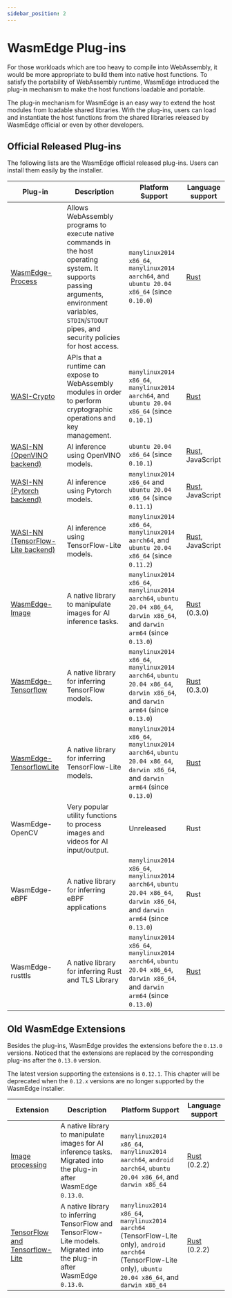 ```yaml
---
sidebar_position: 2
---
```


# WasmEdge Plug-ins

For those workloads which are too heavy to compile into WebAssembly, it would be more appropriate to build them into native host functions. To satisfy the portability of WebAssembly runtime, WasmEdge introduced the plug-in mechanism to make the host functions loadable and portable.

The plug-in mechanism for WasmEdge is an easy way to extend the host modules from loadable shared libraries. With the plug-ins, users can load and instantiate the host functions from the shared libraries released by WasmEdge official or even by other developers.

## Official Released Plug-ins

The following lists are the WasmEdge official released plug-ins. Users can install them easily by the installer.

| Plug-in                                                                     | Description                                                                                                                                                                                               | Platform Support                                                                                                             | Language support                                                       |
|-----------------------------------------------------------------------------|-----------------------------------------------------------------------------------------------------------------------------------------------------------------------------------------------------------|------------------------------------------------------------------------------------------------------------------------------|------------------------------------------------------------------------|
| [WasmEdge-Process](../../../contribute/source/plugin/process.md)            | Allows WebAssembly programs to execute native commands in the host operating system. It supports passing arguments, environment variables, `STDIN`/`STDOUT` pipes, and security policies for host access. | `manylinux2014 x86_64`, `manylinux2014 aarch64`, and `ubuntu 20.04 x86_64` (since `0.10.0`)                                  | [Rust](https://crates.io/crates/wasmedge_process_interface)            |
| [WASI-Crypto](https://github.com/WebAssembly/wasi-crypto)                   | APIs that a runtime can expose to WebAssembly modules in order to perform cryptographic operations and key management.                                                                                    | `manylinux2014 x86_64`, `manylinux2014 aarch64`, and `ubuntu 20.04 x86_64` (since `0.10.1`)                                  | [Rust](https://crates.io/crates/wasi-crypto)                           |
| [WASI-NN](https://github.com/WebAssembly/wasi-nn) [(OpenVINO backend)](../../../develop/rust/wasinn/openvino.md)        | AI inference using OpenVINO models.                                                                                                                                                                       | `ubuntu 20.04 x86_64` (since `0.10.1`)                                                                                       | [Rust](https://crates.io/crates/wasi-nn), JavaScript                   |
| [WASI-NN](https://github.com/WebAssembly/wasi-nn) [(Pytorch backend)](../../../develop/rust/wasinn/pytorch.md)         | AI inference using Pytorch models.                                                                                                                                                                        | `manylinux2014 x86_64` and `ubuntu 20.04 x86_64` (since `0.11.1`)                                                            | [Rust](https://crates.io/crates/wasi-nn), JavaScript                   |
| [WASI-NN](https://github.com/WebAssembly/wasi-nn) [(TensorFlow-Lite backend)](../../../develop/rust/wasinn/tensorflow_lite.md) | AI inference using TensorFlow-Lite models.                                                                                                                                                                | `manylinux2014 x86_64`, `manylinux2014 aarch64`, and `ubuntu 20.04 x86_64` (since `0.11.2`)                                  | [Rust](https://crates.io/crates/wasi-nn), JavaScript                   |
| [WasmEdge-Image](../../../contribute/source/plugin/image.md)                | A native library to manipulate images for AI inference tasks.                                                                                                                                             | `manylinux2014 x86_64`, `manylinux2014 aarch64`, `ubuntu 20.04 x86_64`, `darwin x86_64`, and `darwin arm64` (since `0.13.0`) | [Rust](https://crates.io/crates/wasmedge_tensorflow_interface) (0.3.0) |
| [WasmEdge-Tensorflow](../../../contribute/source/plugin/tensorflow.md)      | A native library for inferring TensorFlow models.                                                                                                                                                         | `manylinux2014 x86_64`, `manylinux2014 aarch64`, `ubuntu 20.04 x86_64`, `darwin x86_64`, and `darwin arm64` (since `0.13.0`) | [Rust](https://crates.io/crates/wasmedge_tensorflow_interface) (0.3.0) |
| [WasmEdge-TensorflowLite](../../../contribute/source/plugin/tensorflowlite.md)| A native library for inferring TensorFlow-Lite models.                                                                                                                                                    | `manylinux2014 x86_64`, `manylinux2014 aarch64`, `ubuntu 20.04 x86_64`, `darwin x86_64`, and `darwin arm64` (since `0.13.0`) | [Rust](https://crates.io/crates/wasmedge_tensorflow_interface)         |
| WasmEdge-OpenCV                                                             | Very popular utility functions to process images and videos for AI input/output.                                                                                                                          | Unreleased                                                                                                                   | Rust                                                                   |
| WasmEdge-eBPF                                                               | A native library for inferring eBPF applications                                                                                                                                                          | `manylinux2014 x86_64`, `manylinux2014 aarch64`, `ubuntu 20.04 x86_64`, `darwin x86_64`, and `darwin arm64` (since `0.13.0`) | Rust                                                                   |
| WasmEdge-rusttls                                                            | A native library for inferring Rust and TLS Library                                                                                                                                                       | `manylinux2014 x86_64`, `manylinux2014 aarch64`, `ubuntu 20.04 x86_64`, `darwin x86_64`, and `darwin arm64` (since `0.13.0`) | [Rust](https://crates.io/crates/wasmedge_rustls_api)    

## Old WasmEdge Extensions

Besides the plug-ins, WasmEdge provides the extensions before the `0.13.0` versions. Noticed that the extensions are replaced by the corresponding plug-ins after the `0.13.0` version.

The latest version supporting the extensions is `0.12.1`. This chapter will be deprecated when the `0.12.x` versions are no longer supported by the WasmEdge installer.

| Extension | Description | Platform Support | Language support |
| --- | --- | --- | --- |
| [Image processing](https://github.com/second-state/WasmEdge-image) | A native library to manipulate images for AI inference tasks. Migrated into the plug-in after WasmEdge `0.13.0`. | `manylinux2014 x86_64`, `manylinux2014 aarch64`, `android aarch64`, `ubuntu 20.04 x86_64`, and `darwin x86_64` | [Rust](https://crates.io/crates/wasmedge_tensorflow_interface) (0.2.2) |
| [TensorFlow and Tensorflow-Lite](https://github.com/second-state/WasmEdge-tensorflow) | A native library to inferring TensorFlow and TensorFlow-Lite models. Migrated into the plug-in after WasmEdge `0.13.0`. | `manylinux2014 x86_64`, `manylinux2014 aarch64` (TensorFlow-Lite only), `android aarch64` (TensorFlow-Lite only), `ubuntu 20.04 x86_64`, and `darwin x86_64` | [Rust](https://crates.io/crates/wasmedge_tensorflow_interface) (0.2.2) |
